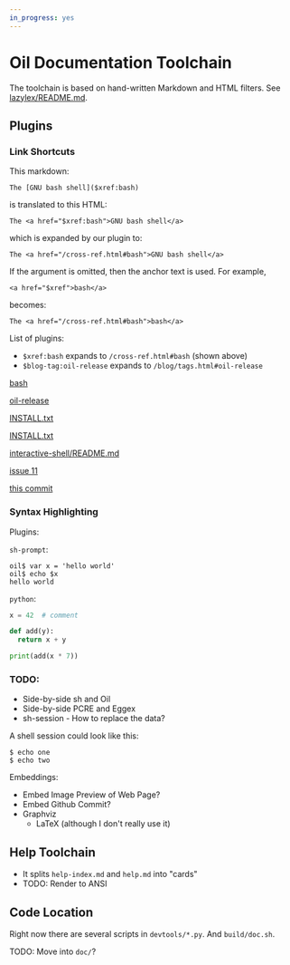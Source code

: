 ```yaml
---
in_progress: yes
---
```


Oil Documentation Toolchain
===========================

The toolchain is based on hand-written Markdown and HTML filters.  See
[lazylex/README.md]().

<div id="toc">
</div>

## Plugins

### Link Shortcuts

This markdown:

```
The [GNU bash shell]($xref:bash)
```

is translated to this HTML:

```
The <a href="$xref:bash">GNU bash shell</a>
```

which is expanded by our plugin to:

```
The <a href="/cross-ref.html#bash">GNU bash shell</a>
```

If the argument is omitted, then the anchor text is used.  For example,

```
<a href="$xref">bash</a>
```

becomes:

```
The <a href="/cross-ref.html#bash">bash</a>
```

List of plugins:

- `$xref:bash` expands to `/cross-ref.html#bash` (shown above)
- `$blog-tag:oil-release` expands to `/blog/tags.html#oil-release`


[bash]($xref)

[oil-release]($blog-tag)

[INSTALL.txt]($oil-src)

[INSTALL.txt]($oil-src:INSTALL.txt)

[interactive-shell/README.md]($blog-code-src)

[issue 11]($issue:11)

[this commit]($oil-commit:a1dad10d53b1fb94a164888d9ec277249ae98b58)

### Syntax Highlighting


Plugins:

`sh-prompt`:

``` sh-prompt
oil$ var x = 'hello world'
oil$ echo $x
hello world
```

`python`:

``` python
x = 42  # comment

def add(y):
  return x + y

print(add(x * 7))
```


### TODO:

- Side-by-side sh and Oil
- Side-by-side PCRE and Eggex
- sh-session - How to replace the data?


A shell session could look like this:

<div shell="sh">

```
$ echo one
$ echo two
```

</div>

Embeddings:

- Embed Image Preview of Web Page?
- Embed Github Commit?
- Graphviz
  - LaTeX (although I don't really use it)


## Help Toolchain

- It splits `help-index.md` and `help.md` into "cards"
- TODO: Render to ANSI

## Code Location

Right now there are several scripts in `devtools/*.py`.  And `build/doc.sh`.

TODO: Move into `doc/`?

